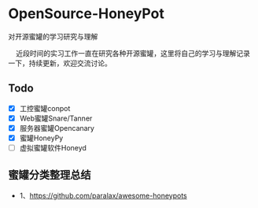 # OpenSource-HoneyPot
对开源蜜罐的学习研究与理解

&nbsp;&nbsp;&nbsp;&nbsp;近段时间的实习工作一直在研究各种开源蜜罐，这里将自己的学习与理解记录一下，持续更新，欢迎交流讨论。

## Todo
- [x] 工控蜜罐conpot
- [x] Web蜜罐Snare/Tanner
- [x] 服务器蜜罐Opencanary
- [x] 蜜罐HoneyPy
- [ ] 虚拟蜜罐软件Honeyd

## 蜜罐分类整理总结

- 1、https://github.com/paralax/awesome-honeypots
